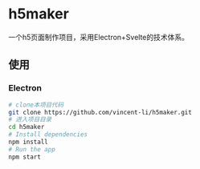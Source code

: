 # h5maker
一个h5页面制作项目，采用Electron+Svelte的技术体系。

## 使用

### Electron
```bash
# clone本项目代码
git clone https://github.com/vincent-li/h5maker.git
# 进入项目目录
cd h5maker
# Install dependencies
npm install
# Run the app
npm start
```
